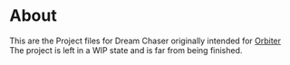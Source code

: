 # About
This are the Project files for Dream Chaser originally intended for [Orbiter](http://orbit.medphys.ucl.ac.uk/)  
The project is left in a WIP state and is far from being finished.


